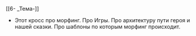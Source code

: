 [[6- _Тема-]]
- Этот кросс про морфинг. Про Игры. Про архитектуру пути героя и нашей сказки.  Про шаблоны по которым морфинг происходит.
